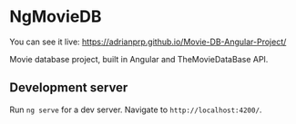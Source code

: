 # NgMovieDB

You can see it live: https://adrianprp.github.io/Movie-DB-Angular-Project/

Movie database project, built in Angular and TheMovieDataBase API.

## Development server

Run `ng serve` for a dev server. Navigate to `http://localhost:4200/`. 



